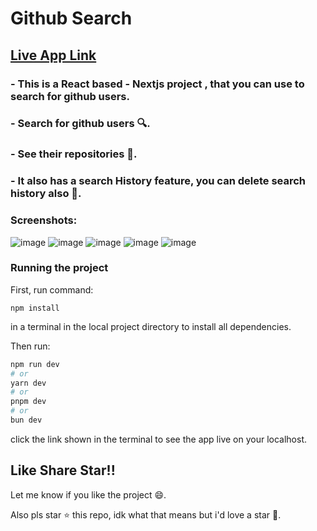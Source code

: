 # Github Search

## [Live App Link](https://mvarunreddy-react-github-search.vercel.app/)

### - This is a **React based** - Nextjs project , that you can use to search for github users.

### - Search for github users 🔍.

### - See their repositories 📂.

### - It also has a search History feature, you can delete search history also 👀.

### Screenshots: 
![image](https://github.com/MVARUNREDDY8203/React_Github_Search/assets/94187286/8a03e2c4-cd44-484c-af37-1ea282738551)
![image](https://github.com/MVARUNREDDY8203/React_Github_Search/assets/94187286/be5ee9eb-c7a3-4d07-aed5-fa0242c69b2f)
![image](https://github.com/MVARUNREDDY8203/React_Github_Search/assets/94187286/0e35f80c-c605-4768-8d7f-2236cc2d4259)
![image](https://github.com/MVARUNREDDY8203/React_Github_Search/assets/94187286/9c155094-c61f-489a-b7c2-54605297984f)
![image](https://github.com/MVARUNREDDY8203/React_Github_Search/assets/94187286/efa5e4b4-8690-4185-b113-dfaad8d036c0)

### Running the project

First, run command:
```
npm install
```
in a terminal in the local project directory to install all dependencies.

Then run: 

```bash
npm run dev
# or
yarn dev
# or
pnpm dev
# or
bun dev
```

click the link shown in the terminal to see the app live on your localhost.


## Like Share Star!!

Let me know if you like the project 😄.

Also pls star ⭐ this repo, idk what that means but i'd love a star 🤩.


